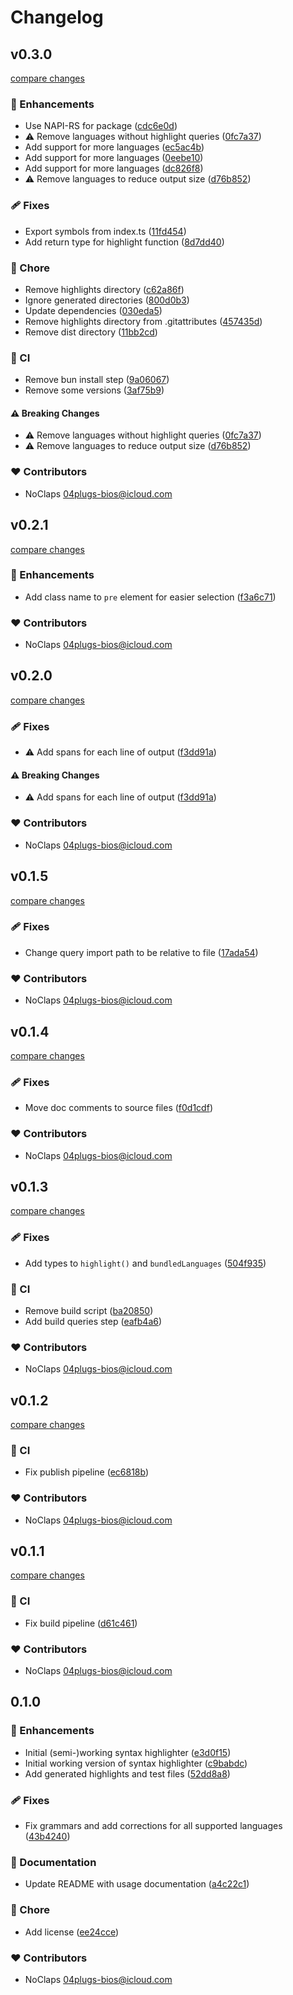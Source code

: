 # Changelog


## v0.3.0

[compare changes](https://gitlab.com/noClaps/highlight/compare/v0.2.1...v0.3.0)

### 🚀 Enhancements

- Use NAPI-RS for package ([cdc6e0d](https://gitlab.com/noClaps/highlight/commit/cdc6e0d))
- ⚠️  Remove languages without highlight queries ([0fc7a37](https://gitlab.com/noClaps/highlight/commit/0fc7a37))
- Add support for more languages ([ec5ac4b](https://gitlab.com/noClaps/highlight/commit/ec5ac4b))
- Add support for more languages ([0eebe10](https://gitlab.com/noClaps/highlight/commit/0eebe10))
- Add support for more languages ([dc826f8](https://gitlab.com/noClaps/highlight/commit/dc826f8))
- ⚠️  Remove languages to reduce output size ([d76b852](https://gitlab.com/noClaps/highlight/commit/d76b852))

### 🩹 Fixes

- Export symbols from index.ts ([11fd454](https://gitlab.com/noClaps/highlight/commit/11fd454))
- Add return type for highlight function ([8d7dd40](https://gitlab.com/noClaps/highlight/commit/8d7dd40))

### 🏡 Chore

- Remove highlights directory ([c62a86f](https://gitlab.com/noClaps/highlight/commit/c62a86f))
- Ignore generated directories ([800d0b3](https://gitlab.com/noClaps/highlight/commit/800d0b3))
- Update dependencies ([030eda5](https://gitlab.com/noClaps/highlight/commit/030eda5))
- Remove highlights directory from .gitattributes ([457435d](https://gitlab.com/noClaps/highlight/commit/457435d))
- Remove dist directory ([11bb2cd](https://gitlab.com/noClaps/highlight/commit/11bb2cd))

### 🤖 CI

- Remove bun install step ([9a06067](https://gitlab.com/noClaps/highlight/commit/9a06067))
- Remove some versions ([3af75b9](https://gitlab.com/noClaps/highlight/commit/3af75b9))

#### ⚠️ Breaking Changes

- ⚠️  Remove languages without highlight queries ([0fc7a37](https://gitlab.com/noClaps/highlight/commit/0fc7a37))
- ⚠️  Remove languages to reduce output size ([d76b852](https://gitlab.com/noClaps/highlight/commit/d76b852))

### ❤️ Contributors

- NoClaps <04plugs-bios@icloud.com>

## v0.2.1

[compare changes](https://gitlab.com/noClaps/highlight/compare/v0.2.0...v0.2.1)

### 🚀 Enhancements

- Add class name to `pre` element for easier selection ([f3a6c71](https://gitlab.com/noClaps/highlight/commit/f3a6c71))

### ❤️ Contributors

- NoClaps <04plugs-bios@icloud.com>

## v0.2.0

[compare changes](https://gitlab.com/noClaps/highlight/compare/v0.1.5...v0.2.0)

### 🩹 Fixes

- ⚠️  Add spans for each line of output ([f3dd91a](https://gitlab.com/noClaps/highlight/commit/f3dd91a))

#### ⚠️ Breaking Changes

- ⚠️  Add spans for each line of output ([f3dd91a](https://gitlab.com/noClaps/highlight/commit/f3dd91a))

### ❤️ Contributors

- NoClaps <04plugs-bios@icloud.com>

## v0.1.5

[compare changes](https://gitlab.com/noClaps/highlight/compare/v0.1.4...v0.1.5)

### 🩹 Fixes

- Change query import path to be relative to file ([17ada54](https://gitlab.com/noClaps/highlight/commit/17ada54))

### ❤️ Contributors

- NoClaps <04plugs-bios@icloud.com>

## v0.1.4

[compare changes](https://gitlab.com/noClaps/highlight/compare/v0.1.3...v0.1.4)

### 🩹 Fixes

- Move doc comments to source files ([f0d1cdf](https://gitlab.com/noClaps/highlight/commit/f0d1cdf))

### ❤️ Contributors

- NoClaps <04plugs-bios@icloud.com>

## v0.1.3

[compare changes](https://gitlab.com/noClaps/highlight/compare/v0.1.2...v0.1.3)

### 🩹 Fixes

- Add types to `highlight()` and `bundledLanguages` ([504f935](https://gitlab.com/noClaps/highlight/commit/504f935))

### 🤖 CI

- Remove build script ([ba20850](https://gitlab.com/noClaps/highlight/commit/ba20850))
- Add build queries step ([eafb4a6](https://gitlab.com/noClaps/highlight/commit/eafb4a6))

### ❤️ Contributors

- NoClaps <04plugs-bios@icloud.com>

## v0.1.2

[compare changes](https://gitlab.com/noClaps/highlight/compare/v0.1.1...v0.1.2)

### 🤖 CI

- Fix publish pipeline ([ec6818b](https://gitlab.com/noClaps/highlight/commit/ec6818b))

### ❤️ Contributors

- NoClaps <04plugs-bios@icloud.com>

## v0.1.1

[compare changes](https://gitlab.com/noClaps/highlight/compare/v0.1.0...v0.1.1)

### 🤖 CI

- Fix build pipeline ([d61c461](https://gitlab.com/noClaps/highlight/commit/d61c461))

### ❤️ Contributors

- NoClaps <04plugs-bios@icloud.com>

## 0.1.0


### 🚀 Enhancements

- Initial (semi-)working syntax highlighter ([e3d0f15](https://gitlab.com/noClaps/highlight/commit/e3d0f15))
- Initial working version of syntax highlighter ([c9babdc](https://gitlab.com/noClaps/highlight/commit/c9babdc))
- Add generated highlights and test files ([52dd8a8](https://gitlab.com/noClaps/highlight/commit/52dd8a8))

### 🩹 Fixes

- Fix grammars and add corrections for all supported languages ([43b4240](https://gitlab.com/noClaps/highlight/commit/43b4240))

### 📖 Documentation

- Update README with usage documentation ([a4c22c1](https://gitlab.com/noClaps/highlight/commit/a4c22c1))

### 🏡 Chore

- Add license ([ee24cce](https://gitlab.com/noClaps/highlight/commit/ee24cce))

### ❤️ Contributors

- NoClaps <04plugs-bios@icloud.com>
